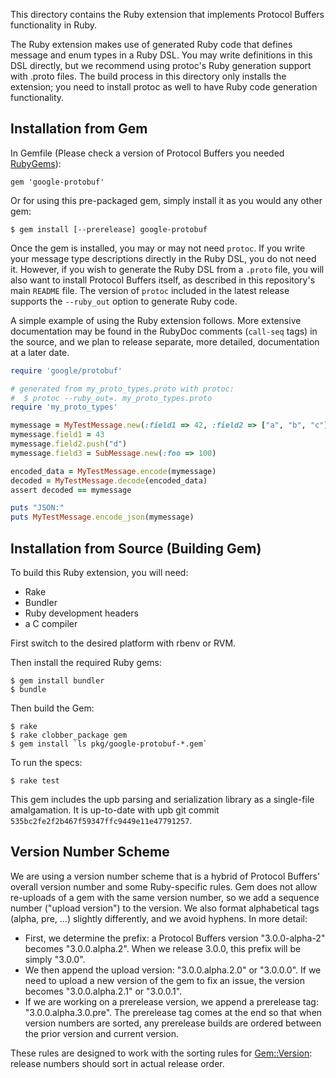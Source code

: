 This directory contains the Ruby extension that implements Protocol Buffers
functionality in Ruby.

The Ruby extension makes use of generated Ruby code that defines message and
enum types in a Ruby DSL. You may write definitions in this DSL directly, but
we recommend using protoc's Ruby generation support with .proto files. The
build process in this directory only installs the extension; you need to
install protoc as well to have Ruby code generation functionality.

Installation from Gem
---------------------
In Gemfile (Please check a version of Protocol Buffers you needed [RubyGems](https://rubygems.org/gems/google-protobuf)):

    gem 'google-protobuf'

Or for using this pre-packaged gem, simply install it as you would any other gem:

    $ gem install [--prerelease] google-protobuf

Once the gem is installed, you may or may not need `protoc`. If you write your
message type descriptions directly in the Ruby DSL, you do not need it.
However, if you wish to generate the Ruby DSL from a `.proto` file, you will
also want to install Protocol Buffers itself, as described in this repository's
main `README` file. The version of `protoc` included in the latest release
supports the `--ruby_out` option to generate Ruby code.

A simple example of using the Ruby extension follows. More extensive
documentation may be found in the RubyDoc comments (`call-seq` tags) in the
source, and we plan to release separate, more detailed, documentation at a
later date.

```ruby
require 'google/protobuf'

# generated from my_proto_types.proto with protoc:
#  $ protoc --ruby_out=. my_proto_types.proto
require 'my_proto_types'

mymessage = MyTestMessage.new(:field1 => 42, :field2 => ["a", "b", "c"])
mymessage.field1 = 43
mymessage.field2.push("d")
mymessage.field3 = SubMessage.new(:foo => 100)

encoded_data = MyTestMessage.encode(mymessage)
decoded = MyTestMessage.decode(encoded_data)
assert decoded == mymessage

puts "JSON:"
puts MyTestMessage.encode_json(mymessage)
```

Installation from Source (Building Gem)
---------------------------------------

To build this Ruby extension, you will need:

* Rake
* Bundler
* Ruby development headers
* a C compiler

First switch to the desired platform with rbenv or RVM.

Then install the required Ruby gems:

    $ gem install bundler
    $ bundle

Then build the Gem:

    $ rake
    $ rake clobber_package gem
    $ gem install `ls pkg/google-protobuf-*.gem`

To run the specs:

    $ rake test

This gem includes the upb parsing and serialization library as a single-file
amalgamation. It is up-to-date with upb git commit
`535bc2fe2f2b467f59347ffc9449e11e47791257`.

Version Number Scheme
---------------------

We are using a version number scheme that is a hybrid of Protocol Buffers'
overall version number and some Ruby-specific rules. Gem does not allow
re-uploads of a gem with the same version number, so we add a sequence number
("upload version") to the version. We also format alphabetical tags (alpha,
pre, ...) slightly differently, and we avoid hyphens. In more detail:

* First, we determine the prefix: a Protocol Buffers version "3.0.0-alpha-2"
  becomes "3.0.0.alpha.2". When we release 3.0.0, this prefix will be simply
  "3.0.0".
* We then append the upload version: "3.0.0.alpha.2.0" or "3.0.0.0". If we need
  to upload a new version of the gem to fix an issue, the version becomes
  "3.0.0.alpha.2.1" or "3.0.0.1".
* If we are working on a prerelease version, we append a prerelease tag:
  "3.0.0.alpha.3.0.pre". The prerelease tag comes at the end so that when
  version numbers are sorted, any prerelease builds are ordered between the
  prior version and current version.

These rules are designed to work with the sorting rules for
[Gem::Version](http://ruby-doc.org/stdlib-2.0/libdoc/rubygems/rdoc/Gem/Version.html):
release numbers should sort in actual release order.
